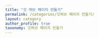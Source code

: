 ```yaml
---
title: "깃 허브 페이지 만들기"
permalink: /categories/깃허브 페이지 만들기/
layout: category
author_profile: true
taxonomy: 깃허브 페이지 만들기
---
```

